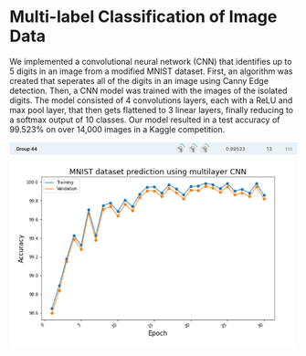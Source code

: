 # Multi-label Classification of Image Data

We implemented a convolutional neural network (CNN) that identifies up to 5 digits in an image from a modified MNIST dataset. First, an algorithm was created that seperates all of the digits in an image using Canny Edge detection. Then, a CNN model was trained with the images of the isolated digits. The model consisted of 4 convolutions layers, each with a ReLU and max pool layer, that then gets flattened to 3 linear layers, finally reducing to a softmax output of 10 classes. Our model resulted in a test accuracy of 99.523% on over 14,000 images in a Kaggle competition.

<img src="competition.png" width="750">

<img src="preview.png" width="500">
